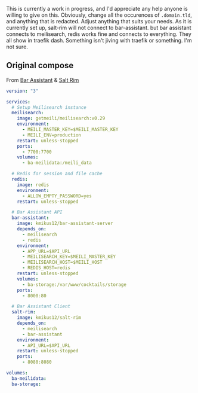 This is currently a work in progress, and I'd appreciate any help anyone is willing to give on this. Obviously, change all the occurences of `.domain.tld`, and anything that is redacted. Adjust anything that suits your needs. As it is currently set up, salt-rim will not connect to bar-assistant. but bar assistant connects to meilisearch, redis works fine and connects to everything. They all show in traefik dash. Something isn't jiving with traefik or something. I'm not sure. 

## Original compose
From [Bar Assistant](https://github.com/bar-assistant/docker/blob/master/docker-compose.yml) & [Salt Rim](https://github.com/karlomikus/vue-salt-rim)
```yaml
version: "3"

services:
  # Setup Meilisearch instance
  meilisearch:
    image: getmeili/meilisearch:v0.29
    environment:
      - MEILI_MASTER_KEY=$MEILI_MASTER_KEY
      - MEILI_ENV=production
    restart: unless-stopped
    ports:
      - 7700:7700
    volumes:
      - ba-meilidata:/meili_data

  # Redis for session and file cache
  redis:
    image: redis
    environment:
      - ALLOW_EMPTY_PASSWORD=yes
    restart: unless-stopped

  # Bar Assistant API
  bar-assistant:
    image: kmikus12/bar-assistant-server
    depends_on:
      - meilisearch
      - redis
    environment:
      - APP_URL=$API_URL
      - MEILISEARCH_KEY=$MEILI_MASTER_KEY
      - MEILISEARCH_HOST=$MEILI_HOST
      - REDIS_HOST=redis
    restart: unless-stopped
    volumes:
      - ba-storage:/var/www/cocktails/storage
    ports:
      - 8000:80

  # Bar Assistant Client
  salt-rim:
    image: kmikus12/salt-rim
    depends_on:
      - meilisearch
      - bar-assistant
    environment:
      - API_URL=$API_URL
    restart: unless-stopped
    ports:
      - 8080:8080

volumes:
  ba-meilidata:
  ba-storage:
```
